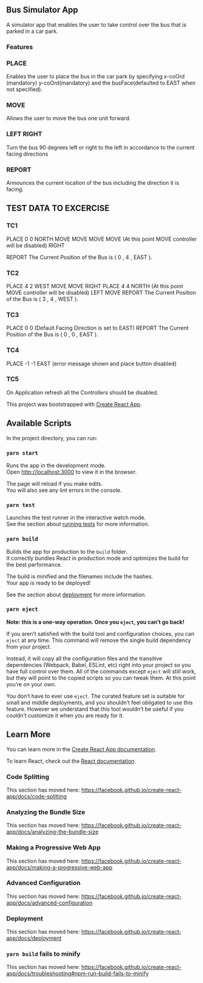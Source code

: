 ## Bus Simulator App

A simulator app that enables the user to take control over the bus that is parked in a car park.<br/>

### Features

### PLACE

Enables the user to place the bus in the car park by specifying x-coOrd (mandatory) y-coOrd(mandatory) and the busFace(defaulted to EAST when not specified).<br/>

### MOVE

Allows the user to move the bus one unit forward.<br/>

### LEFT RIGHT

Turn the bus 90 degrees left or right to the left in accordance to the current facing directions

### REPORT

Announces the current location of the bus including the direction it is facing.

## TEST DATA TO EXCERCISE

### TC1

PLACE 0 0 NORTH
MOVE
MOVE
MOVE
MOVE (At this point MOVE controller will be disabled)
RIGHT

REPORT The Current Position of the Bus is ( 0 , 4 , EAST ).

### TC2

PLACE 4 2 WEST
MOVE
MOVE
RIGHT
PLACE 4 4 NORTH (At this point MOVE controller will be disabled)
LEFT
MOVE
REPORT The Current Position of the Bus is ( 3 , 4 , WEST ).

### TC3

PLACE 0 0 (Default Facing Direction is set to EAST)
REPORT The Current Position of the Bus is ( 0 , 0 , EAST ).

### TC4

PLACE -1 -1 EAST (error message shown and place button disabled)

### TC5

On Application refresh all the Controllers should be disabled.




This project was bootstrapped with [Create React App](https://github.com/facebook/create-react-app).

## Available Scripts

In the project directory, you can run:

### `yarn start`

Runs the app in the development mode.<br />
Open [http://localhost:3000](http://localhost:3000) to view it in the browser.

The page will reload if you make edits.<br />
You will also see any lint errors in the console.

### `yarn test`

Launches the test runner in the interactive watch mode.<br />
See the section about [running tests](https://facebook.github.io/create-react-app/docs/running-tests) for more information.

### `yarn build`

Builds the app for production to the `build` folder.<br />
It correctly bundles React in production mode and optimizes the build for the best performance.

The build is minified and the filenames include the hashes.<br />
Your app is ready to be deployed!

See the section about [deployment](https://facebook.github.io/create-react-app/docs/deployment) for more information.

### `yarn eject`

**Note: this is a one-way operation. Once you `eject`, you can’t go back!**

If you aren’t satisfied with the build tool and configuration choices, you can `eject` at any time. This command will remove the single build dependency from your project.

Instead, it will copy all the configuration files and the transitive dependencies (Webpack, Babel, ESLint, etc) right into your project so you have full control over them. All of the commands except `eject` will still work, but they will point to the copied scripts so you can tweak them. At this point you’re on your own.

You don’t have to ever use `eject`. The curated feature set is suitable for small and middle deployments, and you shouldn’t feel obligated to use this feature. However we understand that this tool wouldn’t be useful if you couldn’t customize it when you are ready for it.

## Learn More

You can learn more in the [Create React App documentation](https://facebook.github.io/create-react-app/docs/getting-started).

To learn React, check out the [React documentation](https://reactjs.org/).

### Code Splitting

This section has moved here: https://facebook.github.io/create-react-app/docs/code-splitting

### Analyzing the Bundle Size

This section has moved here: https://facebook.github.io/create-react-app/docs/analyzing-the-bundle-size

### Making a Progressive Web App

This section has moved here: https://facebook.github.io/create-react-app/docs/making-a-progressive-web-app

### Advanced Configuration

This section has moved here: https://facebook.github.io/create-react-app/docs/advanced-configuration

### Deployment

This section has moved here: https://facebook.github.io/create-react-app/docs/deployment

### `yarn build` fails to minify

This section has moved here: https://facebook.github.io/create-react-app/docs/troubleshooting#npm-run-build-fails-to-minify
